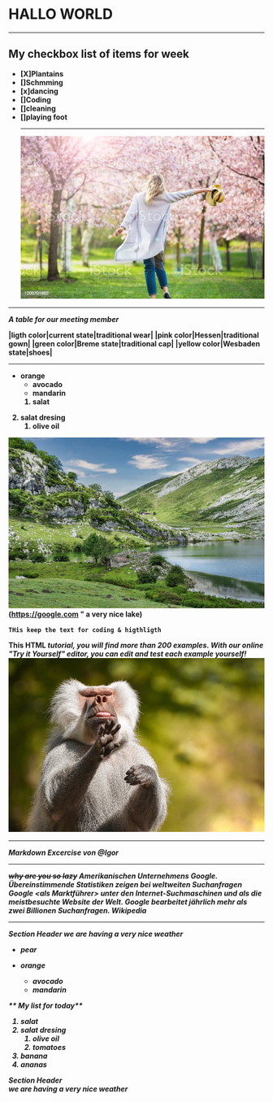 # **HALLO WORLD**

---

## <b>My checkbox list of items for week

- [X]Plantains
- []Schmming
- [x]dancing
- []Coding
- []cleaning
- []playing foot
  ***
  ![Ligth pink is my favourite colour](images/pink_flower.jpg)

---

_A table for <strong>our meeting member</strong>_

|ligth color|current state|traditional wear|
|pink color|Hessen|traditional gown|
|green color|Breme state|traditional cap|
|yellow color|Wesbaden state|shoes|

---
* orange
  * avocado
  * mandarin
  1. salat
2. salat dresing
    1. olive  oil

![Visit me at this](/images/lake.jpg)(https://google.com " a very nice lake)

```
THis keep the text for coding & higthligth
```

This HTML <em>tutorial<em>, you will find more than 200 examples. With our online "Try it Yourself" editor, you can edit and test each example yourself!
![Ababoon](images/baboon.jpg)

---

>


**<i>Markdown Excercise von @Igor</i>**

>

---

<pan> ~~why are you so lazy~~
Amerikanischen Unternehmens Google. Übereinstimmende Statistiken zeigen bei weltweiten Suchanfragen <br> Google &lt;als Marktführer&gt; unter den Internet-Suchmaschinen und als die meistbesuchte Website der Welt. Google bearbeitet jährlich mehr als zwei Billionen Suchanfragen. Wikipedia</span>

---

Section Header
we are having a very nice weather
- pear
- orange

  - avocado
  - mandarin

** My list for today**

1. salat
2. salat dresing
   1. olive oil
   2. tomatoes
3. banana
4. ananas

<detail>
<Summary>Section Header<summary>
we are having a very nice weather
<detail>
